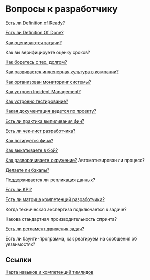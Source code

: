
# Вопросы к разработчику

[Есть ли Definition of Ready?](./dor.md)

[Есть ли Definition Of Done?](./dod.md)

[Как оцениваются задачи?](./estimate.md)

Как вы верифицируете оценку сроков?

[Как боретесь с тех. долгом?](./technicalDebt.md)

[Как развивается инженерная культура в компании?](./culture.md)

[Как организован мониторинг системы?](./monitoring.md)

[Как устроен Incident Management?](./incident.md)

[Как устроено тестирование?](./test.md)

[Какая документация ведется по проекту?](./docs/)

[Есть ли практика выпиливания фич?](./delete.md)

[Есть ли чек-лист разработчика?](./checklist.md)

[Как логируется фича?](./logs.md)

[Как выкатываете в бой?](./deploy/)

[Как разворачиваете окружение?](https://guides.hexlet.io/vagrant/) Автоматизирован ли процесс?

[Делаете ли бэкапы?](./backup.md)

Поддерживается ли репликация данных?

[Есть ли KPI?](./kpi.md)

[Есть ли матрица компетенций разработчика?](./matrix.md)

Когда техническая экспертиза подключается к задаче?

Какова стандартная производительность спринта?

[Есть ли регламент движения задач?](../po/task-movement.md)

Есть ли баунти-программа, как реагируем на сообщения об уязвимостях?

## Ссылки
[Карта навыков и компетенций тимлидов](https://tlroadmap.io)